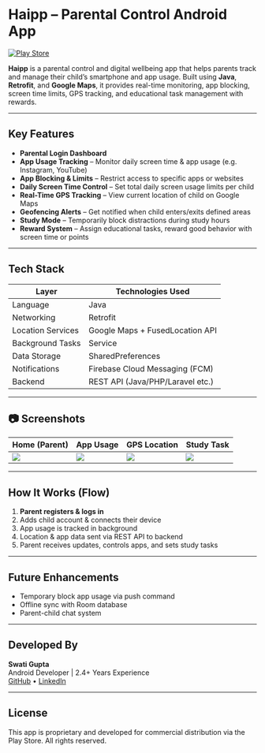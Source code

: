 #  Haipp – Parental Control Android App

[![Play Store](https://img.shields.io/badge/Download-Play%20Store-green?logo=google-play)](https://play.google.com/store/apps/details?id=com.tracking.haipp)

**Haipp** is a parental control and digital wellbeing app that helps parents track and manage their child’s smartphone and app usage. Built using **Java**, **Retrofit**, and **Google Maps**, it provides real-time monitoring, app blocking, screen time limits, GPS tracking, and educational task management with rewards.

---

##  Key Features

-  **Parental Login Dashboard**
-  **App Usage Tracking** – Monitor daily screen time & app usage (e.g. Instagram, YouTube)
-  **App Blocking & Limits** – Restrict access to specific apps or websites
-  **Daily Screen Time Control** – Set total daily screen usage limits per child
-  **Real-Time GPS Tracking** – View current location of child on Google Maps
-  **Geofencing Alerts** – Get notified when child enters/exits defined areas
-  **Study Mode** – Temporarily block distractions during study hours
-  **Reward System** – Assign educational tasks, reward good behavior with screen time or points

---

##  Tech Stack

| Layer              | Technologies Used              |
|-------------------|----------------------------------|
| Language           | Java                            |    |
| Networking         | Retrofit                        |
| Location Services  | Google Maps + FusedLocation API |
| Background Tasks   | Service           |
| Data Storage       | SharedPreferences      |
| Notifications      | Firebase Cloud Messaging (FCM)  |
| Backend            | REST API (Java/PHP/Laravel etc.)|

---

## 📷 Screenshots

| Home (Parent) | App Usage | GPS Location | Study Task |
|---------------|-----------|--------------|-------------|
| ![](screenshots/login.png) | ![](screenshots/Location_History.png) | ![](screenshots/task.png) | ![](screenshots/activity_report.png) |


---

##  How It Works (Flow)

1. **Parent registers & logs in**
2. Adds child account & connects their device
3. App usage is tracked in background
4. Location & app data sent via REST API to backend
5. Parent receives updates, controls apps, and sets study tasks

---

##  Future Enhancements

-  Temporary block app usage via push command
-  Offline sync with Room database
-  Parent-child chat system


---

##  Developed By

**Swati Gupta**  
Android Developer | 2.4+ Years Experience  
[GitHub]((https://github.com/swatigupta123/)) • [LinkedIn](https://linkedin.com/in/YOUR_LINK)

---

##  License

This app is proprietary and developed for commercial distribution via the Play Store. All rights reserved.
